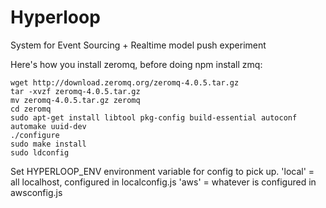 Hyperloop
=========
System for Event Sourcing + Realtime model push experiment


Here's how you install zeromq, before doing npm install zmq:
```
wget http://download.zeromq.org/zeromq-4.0.5.tar.gz
tar -xvzf zeromq-4.0.5.tar.gz
mv zeromq-4.0.5.tar.gz zeromq
cd zeromq
sudo apt-get install libtool pkg-config build-essential autoconf automake uuid-dev
./configure
sudo make install
sudo ldconfig
```

Set HYPERLOOP_ENV environment variable for config to pick up.
	'local' = all localhost, configured in localconfig.js
	'aws' = whatever is configured in awsconfig.js